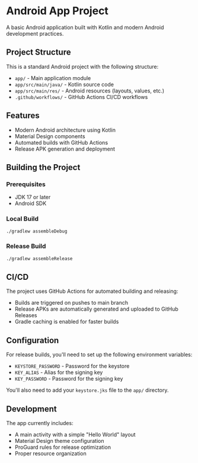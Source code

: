 # Android App Project

A basic Android application built with Kotlin and modern Android development practices.

## Project Structure

This is a standard Android project with the following structure:
- `app/` - Main application module
- `app/src/main/java/` - Kotlin source code
- `app/src/main/res/` - Android resources (layouts, values, etc.)
- `.github/workflows/` - GitHub Actions CI/CD workflows

## Features

- Modern Android architecture using Kotlin
- Material Design components
- Automated builds with GitHub Actions
- Release APK generation and deployment

## Building the Project

### Prerequisites
- JDK 17 or later
- Android SDK

### Local Build
```bash
./gradlew assembleDebug
```

### Release Build
```bash
./gradlew assembleRelease
```

## CI/CD

The project uses GitHub Actions for automated building and releasing:
- Builds are triggered on pushes to main branch
- Release APKs are automatically generated and uploaded to GitHub Releases
- Gradle caching is enabled for faster builds

## Configuration

For release builds, you'll need to set up the following environment variables:
- `KEYSTORE_PASSWORD` - Password for the keystore
- `KEY_ALIAS` - Alias for the signing key
- `KEY_PASSWORD` - Password for the signing key

You'll also need to add your `keystore.jks` file to the `app/` directory.

## Development

The app currently includes:
- A main activity with a simple "Hello World" layout
- Material Design theme configuration
- ProGuard rules for release optimization
- Proper resource organization